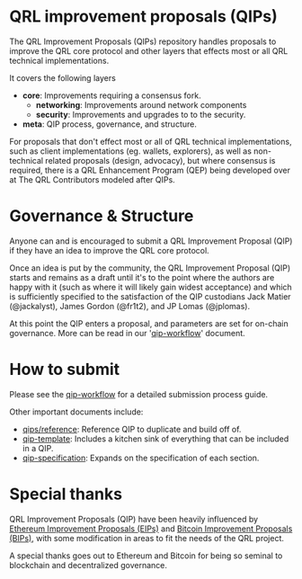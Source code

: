 # QRL improvement proposals (QIPs)

The QRL Improvement Proposals (QIPs) repository handles proposals to improve the QRL core protocol and other layers that effects most or all QRL technical implementations. 

It covers the following layers

- **core**: Improvements requiring a consensus fork.
  - **networking**: Improvements around network components
  - **security**: Improvements and upgrades to to the security.
- **meta**: QIP process, governance, and structure.

For proposals that don't effect most or all of QRL technical implementations, such as client implementations (eg. wallets, explorers), as well as non-technical related proposals (design, advocacy), but where consensus is required, there is a QRL Enhancement Program (QEP) being developed over at The QRL Contributors modeled after QIPs.

# Governance & Structure

Anyone can and is encouraged to submit a QRL Improvement Proposal (QIP) if they have an idea to improve the QRL core protocol.

Once an idea is put by the community, the QRL Improvement Proposal (QIP) starts and remains as a draft until it's to the point where the authors are happy with it (such as where it will likely gain widest acceptance) and which is sufficiently specified to the satisfaction of the QIP custodians Jack Matier (@jackalyst), James Gordon (@fr1t2), and JP Lomas (@jplomas).  

At this point the QIP enters a proposal, and parameters are set for on-chain governance. More can be read in our '[qip-workflow](qip-workflow.md)' document.

# How to submit

Please see the [qip-workflow](qip-workflow.md) for a detailed submission process guide.

Other important documents include:

- [qips/reference](qips/reference.md): Reference QIP to duplicate and build off of.
- [qip-template](qip-template.md): Includes a kitchen sink of everything that can be included in a QIP.
- [qip-specification](qip-specification.md): Expands on the specification of each section.

# Special thanks

QRL Improvement Proposals (QIP) have been heavily influenced by [Ethereum Improvement Proposals (EIPs)](https://github.com/ethereum/EIPs/) and [Bitcoin Improvement Proposals (BIPs)](https://github.com/bitcoin/bips), with some modification in areas to fit the needs of the QRL project.

A special thanks goes out to Ethereum and Bitcoin for being so seminal to blockchain and decentralized governance.